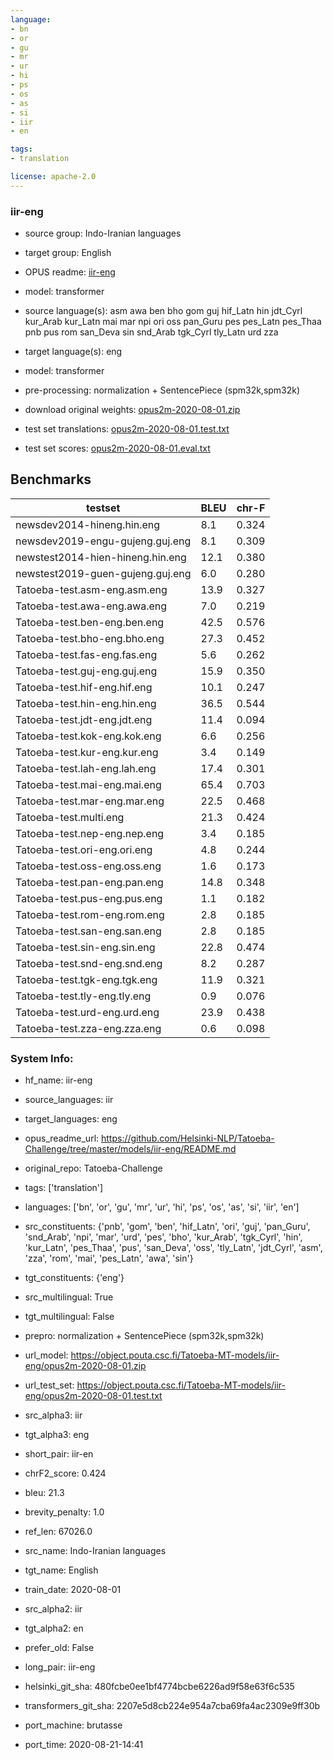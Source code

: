 ```yaml
---
language: 
- bn
- or
- gu
- mr
- ur
- hi
- ps
- os
- as
- si
- iir
- en

tags:
- translation

license: apache-2.0
---
```


### iir-eng

* source group: Indo-Iranian languages 
* target group: English 
*  OPUS readme: [iir-eng](https://github.com/Helsinki-NLP/Tatoeba-Challenge/tree/master/models/iir-eng/README.md)

*  model: transformer
* source language(s): asm awa ben bho gom guj hif_Latn hin jdt_Cyrl kur_Arab kur_Latn mai mar npi ori oss pan_Guru pes pes_Latn pes_Thaa pnb pus rom san_Deva sin snd_Arab tgk_Cyrl tly_Latn urd zza
* target language(s): eng
* model: transformer
* pre-processing: normalization + SentencePiece (spm32k,spm32k)
* download original weights: [opus2m-2020-08-01.zip](https://object.pouta.csc.fi/Tatoeba-MT-models/iir-eng/opus2m-2020-08-01.zip)
* test set translations: [opus2m-2020-08-01.test.txt](https://object.pouta.csc.fi/Tatoeba-MT-models/iir-eng/opus2m-2020-08-01.test.txt)
* test set scores: [opus2m-2020-08-01.eval.txt](https://object.pouta.csc.fi/Tatoeba-MT-models/iir-eng/opus2m-2020-08-01.eval.txt)

## Benchmarks

| testset               | BLEU  | chr-F |
|-----------------------|-------|-------|
| newsdev2014-hineng.hin.eng 	| 8.1 	| 0.324 |
| newsdev2019-engu-gujeng.guj.eng 	| 8.1 	| 0.309 |
| newstest2014-hien-hineng.hin.eng 	| 12.1 	| 0.380 |
| newstest2019-guen-gujeng.guj.eng 	| 6.0 	| 0.280 |
| Tatoeba-test.asm-eng.asm.eng 	| 13.9 	| 0.327 |
| Tatoeba-test.awa-eng.awa.eng 	| 7.0 	| 0.219 |
| Tatoeba-test.ben-eng.ben.eng 	| 42.5 	| 0.576 |
| Tatoeba-test.bho-eng.bho.eng 	| 27.3 	| 0.452 |
| Tatoeba-test.fas-eng.fas.eng 	| 5.6 	| 0.262 |
| Tatoeba-test.guj-eng.guj.eng 	| 15.9 	| 0.350 |
| Tatoeba-test.hif-eng.hif.eng 	| 10.1 	| 0.247 |
| Tatoeba-test.hin-eng.hin.eng 	| 36.5 	| 0.544 |
| Tatoeba-test.jdt-eng.jdt.eng 	| 11.4 	| 0.094 |
| Tatoeba-test.kok-eng.kok.eng 	| 6.6 	| 0.256 |
| Tatoeba-test.kur-eng.kur.eng 	| 3.4 	| 0.149 |
| Tatoeba-test.lah-eng.lah.eng 	| 17.4 	| 0.301 |
| Tatoeba-test.mai-eng.mai.eng 	| 65.4 	| 0.703 |
| Tatoeba-test.mar-eng.mar.eng 	| 22.5 	| 0.468 |
| Tatoeba-test.multi.eng 	| 21.3 	| 0.424 |
| Tatoeba-test.nep-eng.nep.eng 	| 3.4 	| 0.185 |
| Tatoeba-test.ori-eng.ori.eng 	| 4.8 	| 0.244 |
| Tatoeba-test.oss-eng.oss.eng 	| 1.6 	| 0.173 |
| Tatoeba-test.pan-eng.pan.eng 	| 14.8 	| 0.348 |
| Tatoeba-test.pus-eng.pus.eng 	| 1.1 	| 0.182 |
| Tatoeba-test.rom-eng.rom.eng 	| 2.8 	| 0.185 |
| Tatoeba-test.san-eng.san.eng 	| 2.8 	| 0.185 |
| Tatoeba-test.sin-eng.sin.eng 	| 22.8 	| 0.474 |
| Tatoeba-test.snd-eng.snd.eng 	| 8.2 	| 0.287 |
| Tatoeba-test.tgk-eng.tgk.eng 	| 11.9 	| 0.321 |
| Tatoeba-test.tly-eng.tly.eng 	| 0.9 	| 0.076 |
| Tatoeba-test.urd-eng.urd.eng 	| 23.9 	| 0.438 |
| Tatoeba-test.zza-eng.zza.eng 	| 0.6 	| 0.098 |


### System Info: 
- hf_name: iir-eng

- source_languages: iir

- target_languages: eng

- opus_readme_url: https://github.com/Helsinki-NLP/Tatoeba-Challenge/tree/master/models/iir-eng/README.md

- original_repo: Tatoeba-Challenge

- tags: ['translation']

- languages: ['bn', 'or', 'gu', 'mr', 'ur', 'hi', 'ps', 'os', 'as', 'si', 'iir', 'en']

- src_constituents: {'pnb', 'gom', 'ben', 'hif_Latn', 'ori', 'guj', 'pan_Guru', 'snd_Arab', 'npi', 'mar', 'urd', 'pes', 'bho', 'kur_Arab', 'tgk_Cyrl', 'hin', 'kur_Latn', 'pes_Thaa', 'pus', 'san_Deva', 'oss', 'tly_Latn', 'jdt_Cyrl', 'asm', 'zza', 'rom', 'mai', 'pes_Latn', 'awa', 'sin'}

- tgt_constituents: {'eng'}

- src_multilingual: True

- tgt_multilingual: False

- prepro:  normalization + SentencePiece (spm32k,spm32k)

- url_model: https://object.pouta.csc.fi/Tatoeba-MT-models/iir-eng/opus2m-2020-08-01.zip

- url_test_set: https://object.pouta.csc.fi/Tatoeba-MT-models/iir-eng/opus2m-2020-08-01.test.txt

- src_alpha3: iir

- tgt_alpha3: eng

- short_pair: iir-en

- chrF2_score: 0.424

- bleu: 21.3

- brevity_penalty: 1.0

- ref_len: 67026.0

- src_name: Indo-Iranian languages

- tgt_name: English

- train_date: 2020-08-01

- src_alpha2: iir

- tgt_alpha2: en

- prefer_old: False

- long_pair: iir-eng

- helsinki_git_sha: 480fcbe0ee1bf4774bcbe6226ad9f58e63f6c535

- transformers_git_sha: 2207e5d8cb224e954a7cba69fa4ac2309e9ff30b

- port_machine: brutasse

- port_time: 2020-08-21-14:41